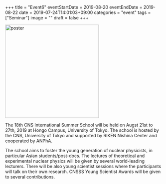 +++
title =  "Event6"
eventStartDate = 2019-08-20
eventEndDate = 2019-08-22
date = 2019-07-24T14:01:03+09:00
categories = "event"
tags = ["Seminar"]
image = ""
draft = false
+++

<img src="/img/topics/CNS_Guidance_poster_2019.png" width=300px alt="poster" title="POSTER">

The 18th CNS International Summer School will be held on Augst 21st to 27th, 2019 at Hongo Campus, University of Tokyo. The school is hosted by the CNS, University of Tokyo and supported by RIKEN Nishina Center and cooperated by ANPhA.

The school aims to foster the young generation of nuclear physicists, in particular Asian students/post-docs. The lectures of theoretical and experimental nuclear physics will be given by several world-leading lecturers. There will be also young scientist sessions where the participants will talk on their own research. CNSSS Young Scientist Awards will be given to several contributions.


